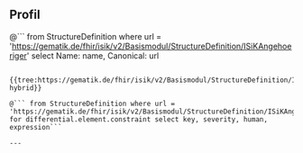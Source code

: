 ## Profil

@```
from StructureDefinition where url = 'https://gematik.de/fhir/isik/v2/Basismodul/StructureDefinition/ISiKAngehoeriger' select Name: name, Canonical: url
```

{{tree:https://gematik.de/fhir/isik/v2/Basismodul/StructureDefinition/ISiKAngehoeriger, hybrid}}

@``` from StructureDefinition where url = 'https://gematik.de/fhir/isik/v2/Basismodul/StructureDefinition/ISiKAngehoeriger' for differential.element.constraint select key, severity, human, expression```

---